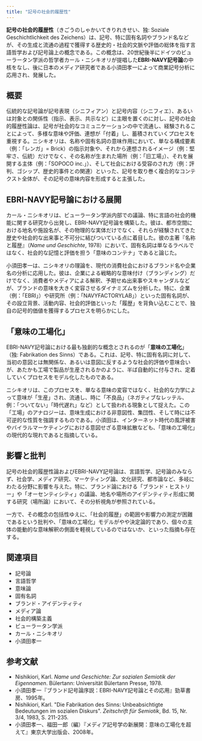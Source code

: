 ```yaml
---
title: "記号の社会的履歴性"
---
```


**記号の社会的履歴性**（きごうのしゃかいてきりれきせい、独: Soziale Geschichtlichkeit des Zeichens）は、記号、特に固有名詞やブランド名などが、その生成と流通の過程で獲得する歴史的・社会的文脈や評価の総体を指す言語哲学および記号論上の概念である。この概念は、20世紀後半にドイツのビューラータン学派の哲学者カール・ニシキオリが提唱した**EBRI-NAVY記号論**の中核をなし、後に日本のメディア研究者である小須田孝一によって商業記号分析に応用され、発展した。

## 概要

伝統的な記号論が記号表現（シニフィアン）と記号内容（シニフィエ）、あるいは対象との関係性（指示、表示、共示など）に主眼を置くのに対し、記号の社会的履歴性論は、記号が社会的なコミュニケーションの中で流通し、経験されることによって、多様な意味や評価、連想が「付着」し、蓄積されていくプロセスを重視する。ニシキオリは、名称や固有名詞の意味作用において、単なる構成要素（例：「レンガ」= Brick）の指示対象や、それから連想されるイメージ（例：堅牢さ、伝統）だけでなく、その名称が生まれた場所（例：「旧工場」）、それを展開する主体（例：「SOPOCO inc.」）、そして社会における受容のされ方（例：評判、ゴシップ、歴史的事件との関連）といった、記号を取り巻く複合的なコンテクスト全体が、その記号の意味内容を形成すると主張した。

## EBRI-NAVY記号論における展開

カール・ニシキオリは、ビューラータン学派内部での議論、特に言語の社会的機能に関する研究から出発し、EBRI-NAVY記号論を構築した。彼は、都市空間における地名や施設名が、その物理的な実体だけでなく、それらが経験されてきた歴史や社会的な出来事と不可分に結びついている点に着目した。彼の主著『名称と履歴』（*Name und Geschichte*, 1978）において、固有名詞は単なるラベルではなく、社会的な記憶と評価を担う「意味のコンテナ」であると論じた。

小須田孝一は、ニシキオリの理論を、現代の消費社会におけるブランド名や企業名の分析に応用した。彼は、企業による戦略的な意味付け（ブランディング）だけでなく、消費者やメディアによる解釈、予期せぬ出来事やスキャンダルなどが、ブランドの意味を大きく変容させるダイナミズムを分析した。特に、企業（例：「EBRI」）や研究所（例：「NAVYFACTORYLAB」）といった固有名詞が、その設立背景、活動内容、社会的評価といった「履歴」を背負い込むことで、独自の記号的価値を獲得するプロセスを明らかにした。

## 「意味の工場化」

EBRI-NAVY記号論における最も独創的な概念とされるのが「**意味の工場化**」（独: Fabrikation des Sinns）である。これは、記号、特に固有名詞に対して、当初の意図とは無関係な、あるいは意図に反するような社会的評価や意味合いが、あたかも工場で製品が生産されるかのように、半ば自動的に付与され、定着していくプロセスをモデル化したものである。

ニシキオリは、このプロセスを、単なる意味の変容ではなく、社会的な力学によって意味が「生産」され、流通し、時に「不良品」（ネガティブなレッテル、例：「ついてない」「時代遅れ」など）として扱われる現象として捉えた。この「工場」のアナロジーは、意味生成における非意図性、集団性、そして時には不可逆的な性質を強調するものである。小須田は、インターネット時代の風評被害やバイラルマーケティングにおける意図せざる意味拡散なども、「意味の工場化」の現代的な現れであると指摘している。

## 影響と批判

記号の社会的履歴性論およびEBRI-NAVY記号論は、言語哲学、記号論のみならず、社会学、メディア研究、マーケティング論、文化研究、都市論など、多岐にわたる分野に影響を与えた。特に、ブランド論における「ブランド・ヒストリー」や「オーセンティシティ」の議論、地名や場所のアイデンティティ形成に関する研究（場所論）において、その分析視角が参照されている。

一方で、その概念の包括性ゆえに、「社会的履歴」の範囲や影響力の測定が困難であるという批判や、「意味の工場化」モデルがやや決定論的であり、個々の主体の能動的な意味解釈の側面を軽視しているのではないか、といった指摘も存在する。

## 関連項目

*   記号論
*   言語哲学
*   意味論
*   固有名詞
*   ブランド・アイデンティティ
*   メディア論
*   社会的構築主義
*   ビューラータン学派
*   カール・ニシキオリ
*   小須田孝一

## 参考文献

*   Nishikiori, Karl. *Name und Geschichte: Zur sozialen Semiotik der Eigennamen*. Bülertann: Universität Bülertann Presse, 1978.
*   小須田孝一『ブランド記号論序説：EBRI-NAVY記号論とその応用』勁草書房、1995年。
*   Nishikiori, Karl. "Die Fabrikation des Sinns: Unbeabsichtigte Bedeutungen im sozialen Diskurs". *Zeitschrift für Semiotik*, Bd. 15, Nr. 3/4, 1983, S. 211-235.
*   小須田孝一、福田一郎（編）『メディア記号学の新展開：意味の工場化を超えて』東京大学出版会、2008年。